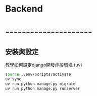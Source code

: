 # Backend
# ---------------------

## 安裝與設定
教學如何設定django開發虛擬環境 (uv)
```bash
source .venv/Scripts/activate
uv sync
uv run python manage.py migrate
uv run python manage.py runserver
```